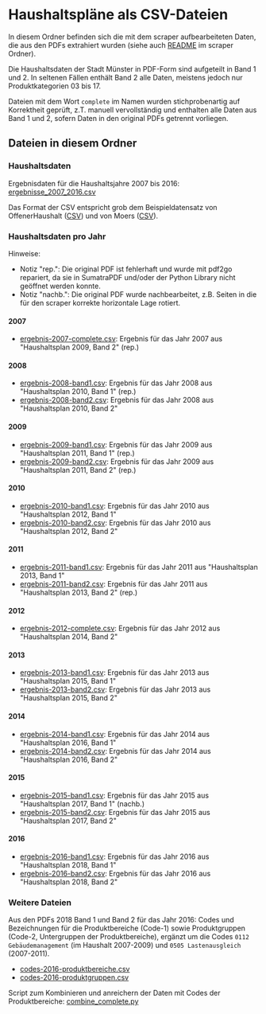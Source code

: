 # Haushaltspläne als CSV-Dateien

In diesem Ordner befinden sich die mit dem scraper aufbearbeiteten Daten, die aus den PDFs extrahiert wurden (siehe auch [README](../scraper/README.md) im scraper Ordner).

Die Haushaltsdaten der Stadt Münster in PDF-Form sind aufgeteilt in Band 1 und 2. In seltenen Fällen enthält Band 2 alle Daten, meistens jedoch nur Produktkategorien 03 bis 17.

Dateien mit dem Wort `complete` im Namen wurden stichprobenartig auf Korrektheit geprüft, z.T. manuell vervollständig und enthalten alle Daten aus Band 1 und 2, sofern Daten in den original PDFs getrennt vorliegen.

## Dateien in diesem Ordner

### Haushaltsdaten

Ergebnisdaten für die Haushaltsjahre 2007 bis 2016: [ergebnisse_2007_2016.csv](ergebnisse_2007_2016.csv)

Das Format der CSV entspricht grob dem Beispieldatensatz von OffenerHaushalt ([CSV](https://rawgit.com/okfde/offenerhaushalt.de/gh-pages/_haushalte-data/standard-datensatz-ohh.csv)) und von Moers ([CSV](https://s3.amazonaws.com/datastore.openspending.org/a6a16b964a7e784f99adecc47f26318a/moers-all/all-moers.csv)).

### Haushaltsdaten pro Jahr

Hinweise:

- Notiz "rep.": Die original PDF ist fehlerhaft und wurde mit pdf2go repariert, da sie in SumatraPDF und/oder der Python Library nicht geöffnet werden konnte.
- Notiz "nachb.": Die original PDF wurde nachbearbeitet, z.B. Seiten in die für den scraper korrekte horizontale Lage rotiert.

#### 2007

* [ergebnis-2007-complete.csv](ergebnis-2007-complete.csv): Ergebnis für das Jahr 2007 aus "Haushaltsplan 2009, Band 2" (rep.)

#### 2008

* [ergebnis-2008-band1.csv](ergebnis-2008-band1.csv): Ergebnis für das Jahr 2008 aus "Haushaltsplan 2010, Band 1" (rep.)
* [ergebnis-2008-band2.csv](ergebnis-2008-band2.csv): Ergebnis für das Jahr 2008 aus "Haushaltsplan 2010, Band 2"

#### 2009

* [ergebnis-2009-band1.csv](ergebnis-2009-band1.csv): Ergebnis für das Jahr 2009 aus "Haushaltsplan 2011, Band 1" (rep.)
* [ergebnis-2009-band2.csv](ergebnis-2009-band2.csv): Ergebnis für das Jahr 2009 aus "Haushaltsplan 2011, Band 2" (rep.)

#### 2010

* [ergebnis-2010-band1.csv](ergebnis-2010-band1.csv): Ergebnis für das Jahr 2010 aus "Haushaltsplan 2012, Band 1"
* [ergebnis-2010-band2.csv](ergebnis-2010-band2.csv): Ergebnis für das Jahr 2010 aus "Haushaltsplan 2012, Band 2"

#### 2011

* [ergebnis-2011-band1.csv](ergebnis-2011-band1.csv): Ergebnis für das Jahr 2011 aus "Haushaltsplan 2013, Band 1"
* [ergebnis-2011-band2.csv](ergebnis-2011-band2.csv): Ergebnis für das Jahr 2011 aus "Haushaltsplan 2013, Band 2" (rep.)

#### 2012

* [ergebnis-2012-complete.csv](ergebnis-2012-complete.csv): Ergebnis für das Jahr 2012 aus "Haushaltsplan 2014, Band 2"

#### 2013

* [ergebnis-2013-band1.csv](ergebnis-2013-band1.csv): Ergebnis für das Jahr 2013 aus "Haushaltsplan 2015, Band 1"
* [ergebnis-2013-band2.csv](ergebnis-2013-band2.csv): Ergebnis für das Jahr 2013 aus "Haushaltsplan 2015, Band 2"

#### 2014

* [ergebnis-2014-band1.csv](ergebnis-2014-band1.csv): Ergebnis für das Jahr 2014 aus "Haushaltsplan 2016, Band 1"
* [ergebnis-2014-band2.csv](ergebnis-2014-band2.csv): Ergebnis für das Jahr 2014 aus "Haushaltsplan 2016, Band 2"

#### 2015

* [ergebnis-2015-band1.csv](ergebnis-2015-band1.csv): Ergebnis für das Jahr 2015 aus "Haushaltsplan 2017, Band 1" (nachb.)
* [ergebnis-2015-band2.csv](ergebnis-2015-band2.csv): Ergebnis für das Jahr 2015 aus "Haushaltsplan 2017, Band 2"

#### 2016

* [ergebnis-2016-band1.csv](ergebnis-2016-band1.csv): Ergebnis für das Jahr 2016 aus "Haushaltsplan 2018, Band 1"
* [ergebnis-2016-band2.csv](ergebnis-2016-band2.csv): Ergebnis für das Jahr 2016 aus "Haushaltsplan 2018, Band 2"

### Weitere Dateien

Aus den PDFs 2018 Band 1 und Band 2 für das Jahr 2016: Codes und Bezeichnungen für die Produktbereiche (Code-1) sowie Produktgruppen (Code-2, Untergruppen der Produktbereiche), ergänzt um die Codes `0112 Gebäudemanagement` (im Haushalt 2007-2009) und `0505 Lastenausgleich` (2007-2011).

* [codes-2016-produktbereiche.csv](codes-2016-produktbereiche.csv)
* [codes-2016-produktgruppen.csv](codes-2016-produktgruppen.csv)

Script zum Kombinieren und anreichern der Daten mit Codes der Produktbereiche: [combine_complete.py](combine_complete.py)
